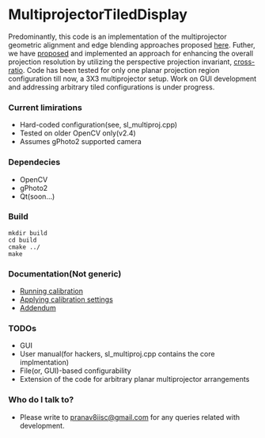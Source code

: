 # MultiprojectorTiledDisplay #
Predominantly, this code is an implementation of the multiprojector geometric alignment and edge blending approaches proposed [here](http://ieeexplore.ieee.org/document/1167859/). Futher, we have [proposed](http://ieeexplore.ieee.org/document/7019727/) and implemented an approach for enhancing the overall projection resolution by utilizing the perspective projection invariant, [cross-ratio](https://en.wikipedia.org/wiki/Cross-ratio). Code has been tested for only one planar projection region configuration till now, a 3X3 multiprojector setup. Work on GUI development and addressing arbitrary tiled configurations is under progress.

### Current limirations
* Hard-coded configuration(see, sl\_multiproj.cpp)
* Tested on older OpenCV only(v2.4)
* Assumes gPhoto2 supported camera


### Dependecies
* OpenCV
* gPhoto2
* Qt(soon...)

### Build
```mkdir build```  
```cd build```  
```cmake ../ ```  
```make```

### Documentation(**Not generic**)
* [Running calibration](https://github.com/pranavkantgaur/MyDocs/blob/master/Multiprojector_instruction_manual/running_calibration.ogv)
* [Applying calibration settings](https://github.com/pranavkantgaur/MyDocs/blob/master/Multiprojector_instruction_manual/applying_settings.ogv)
* [Addendum](https://github.com/pranavkantgaur/MyDocs/blob/master/Multiprojector_instruction_manual/instruction_manual.pdf)

### TODOs
* GUI
* User manual(for hackers, sl\_multiproj.cpp contains the core implmentation)
* File(or, GUI)-based configurability 
* Extension of the code for arbitrary planar multiprojector arrangements

### Who do I talk to? ###

* Please write to pranav8iisc@gmail.com for any queries related with development. 
